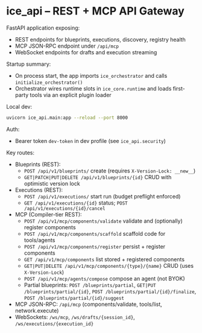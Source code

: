# ice_api – REST + MCP API Gateway

FastAPI application exposing:

- REST endpoints for blueprints, executions, discovery, registry health
- MCP JSON-RPC endpoint under `/api/mcp`
- WebSocket endpoints for drafts and execution streaming

Startup summary:

- On process start, the app imports `ice_orchestrator` and calls `initialize_orchestrator()`
- Orchestrator wires runtime slots in `ice_core.runtime` and loads first-party tools via an explicit plugin loader

Local dev:

```bash
uvicorn ice_api.main:app --reload --port 8000
```

Auth:

- Bearer token `dev-token` in dev profile (see `ice_api.security`)

Key routes:

- Blueprints (REST):
  - `POST /api/v1/blueprints/` create (requires `X-Version-Lock: __new__`)
  - `GET|PATCH|PUT|DELETE /api/v1/blueprints/{id}` CRUD with optimistic version lock
- Executions (REST):
  - `POST /api/v1/executions/` start run (budget preflight enforced)
  - `GET /api/v1/executions/{id}` status; `POST /api/v1/executions/{id}/cancel`
- MCP (Compiler-tier REST):
  - `POST /api/v1/mcp/components/validate` validate and (optionally) register components
  - `POST /api/v1/mcp/components/scaffold` scaffold code for tools/agents
  - `POST /api/v1/mcp/components/register` persist + register components
  - `GET /api/v1/mcp/components` list stored + registered components
  - `GET|PUT|DELETE /api/v1/mcp/components/{type}/{name}` CRUD (uses `X-Version-Lock`)
  - `POST /api/v1/mcp/agents/compose` compose an agent (not BYOK)
  - Partial blueprints: `POST /blueprints/partial`, `GET|PUT /blueprints/partial/{id}`,
    `POST /blueprints/partial/{id}/finalize`, `POST /blueprints/partial/{id}/suggest`
- MCP JSON-RPC: `/api/mcp` (components/validate, tools/list, network.execute)
- WebSockets: `/ws/mcp`, `/ws/drafts/{session_id}`, `/ws/executions/{execution_id}`

